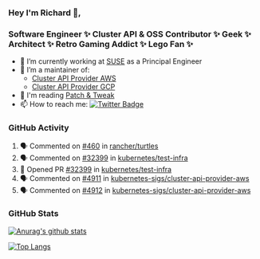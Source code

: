 ### Hey I'm Richard 👋, 

<h3 align="left">Software Engineer ✨ Cluster API & OSS Contributor ✨ Geek ✨ Architect ✨ Retro Gaming Addict ✨ Lego Fan ✨</h3>

- 🔭 I’m currently working at [SUSE](https://www.suse.com/) as a Principal Engineer
- 👯 I’m a maintainer of:
  -  [Cluster API Provider AWS](https://github.com/kubernetes-sigs/cluster-api-provider-aws)
  -  [Cluster API Provider GCP](https://github.com/kubernetes-sigs/cluster-api-provider-gcp)
- 💬 I'm reading [Patch & Tweak](https://bjooks.com/products/patch-tweak-exploring-modular-synthesis)
- 📫 How to reach me: [![Twitter Badge](https://img.shields.io/badge/-@fruit_case-00acee?style=flat&logo=Twitter&logoColor=white)](https://twitter.com/intent/follow?screen_name=fruit_case "Follow on Twitter")

### GitHub Activity 

<!--START_SECTION:activity-->
1. 🗣 Commented on [#460](https://github.com/rancher/turtles/pull/460#issuecomment-2042900946) in [rancher/turtles](https://github.com/rancher/turtles)
2. 🗣 Commented on [#32399](https://github.com/kubernetes/test-infra/pull/32399#issuecomment-2042773456) in [kubernetes/test-infra](https://github.com/kubernetes/test-infra)
3. 💪 Opened PR [#32399](https://github.com/kubernetes/test-infra/pull/32399) in [kubernetes/test-infra](https://github.com/kubernetes/test-infra)
4. 🗣 Commented on [#4911](https://github.com/kubernetes-sigs/cluster-api-provider-aws/pull/4911#issuecomment-2042415282) in [kubernetes-sigs/cluster-api-provider-aws](https://github.com/kubernetes-sigs/cluster-api-provider-aws)
5. 🗣 Commented on [#4912](https://github.com/kubernetes-sigs/cluster-api-provider-aws/pull/4912#issuecomment-2042414724) in [kubernetes-sigs/cluster-api-provider-aws](https://github.com/kubernetes-sigs/cluster-api-provider-aws)
<!--END_SECTION:activity-->

### GitHub Stats

[![Anurag's github stats](https://github-readme-stats.vercel.app/api?username=richardcase&count_private=true&show_icons=true)](https://github.com/anuraghazra/github-readme-stats)

[![Top Langs](https://github-readme-stats.vercel.app/api/top-langs/?username=richardcase&hide=html&layout=compact)](https://github.com/anuraghazra/github-readme-stats)
